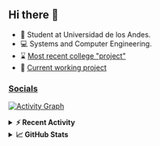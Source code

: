 ## Hi there 👋

<!--
**Daniel-VergaraM/Daniel-VergaraM** is a ✨ _special_ ✨ repository because its `README.md` (this file) appears on your GitHub profile.-->

- 🌱 Student at Universidad de los Andes.
- 💻 Systems and Computer Engineering.
- ⌛ [Most recent college "project"](https://daniel-vergaram.github.io/TallerAngular/)
- 🔨 [Current working project](https://github.com/Daniel-VergaraM/WebRTC-Video-Broadcast)


<h3><a href="https://linktr.ee/dvergaram" target="_blank">Socials</a></h3>
  


[![Activity Graph](https://github-readme-activity-graph.vercel.app/graph?username=daniel-vergaram&theme=github-dark-dimmed&custom_title=Daniel%27s%20Activity%20Graph&hide_border=true)](https://github.com/ashutosh00710/github-readme-activity-graph)

<!--START_SECTION:activity-->

<!--END_SECTION:activity-->

<details> <summary> <b>⚡ Recent Activity</b> </summary>
  
<!--START_SECTION:waka-->
![Code Time](http://img.shields.io/badge/Code%20Time-304%20hrs%2029%20mins-blue)

![Lines of code](https://img.shields.io/badge/From%20Hello%20World%20I%27ve%20Written-4.7%20million%20lines%20of%20code-blue)

**🐱 My GitHub Data** 

> 📦 20.1 kB Used in GitHub's Storage 
 > 
> 🏆 392 Contributions in the Year 2025
 > 
> 🚫 Not Opted to Hire
 > 
> 📜 12 Public Repositories 
 > 
> 🔑 8 Private Repositories 
 > 
**I'm an Early 🐤** 

```text
🌞 Morning                557 commits         ████████░░░░░░░░░░░░░░░░░   33.53 % 
🌆 Daytime                522 commits         ████████░░░░░░░░░░░░░░░░░   31.43 % 
🌃 Evening                441 commits         ███████░░░░░░░░░░░░░░░░░░   26.55 % 
🌙 Night                  141 commits         ██░░░░░░░░░░░░░░░░░░░░░░░   08.49 % 
```


📊 **This Week I Spent My Time On** 

```text
🕑︎ Time Zone: America/Bogota

💬 Programming Languages: 
TypeScript               3 hrs 44 mins       ████████░░░░░░░░░░░░░░░░░   30.71 % 
HTML                     1 hr 56 mins        ████░░░░░░░░░░░░░░░░░░░░░   15.91 % 
JSON                     1 hr 20 mins        ███░░░░░░░░░░░░░░░░░░░░░░   11.01 % 
C++                      1 hr 12 mins        ██░░░░░░░░░░░░░░░░░░░░░░░   09.85 % 
YAML                     1 hr 2 mins         ██░░░░░░░░░░░░░░░░░░░░░░░   08.52 % 

🐱‍💻 Projects: 
daniel-vergaram.github.io5 hrs 36 mins       ███████████░░░░░░░░░░░░░░   45.97 % 
CustomTools              2 hrs 22 mins       █████░░░░░░░░░░░░░░░░░░░░   19.53 % 
Taller-Angular           1 hr 17 mins        ███░░░░░░░░░░░░░░░░░░░░░░   10.54 % 
TallerAngular            1 hr 9 mins         ██░░░░░░░░░░░░░░░░░░░░░░░   09.50 % 
dot-files                24 mins             █░░░░░░░░░░░░░░░░░░░░░░░░   03.31 % 
```


 Last Updated on 27/04/2025 00:54:32 UTC
<!--END_SECTION:waka-->

</details>

<details> <summary> <b>📈 GitHub Stats</b> </summary>
<!--START_SECTION:simplewaka-->

```txt
From: 10 June 2024 - To: 02 May 2025

Total Time: 338 hrs 5 mins

Java                138 hrs 8 mins  🟩🟩🟩🟩🟩🟩🟩🟩🟩🟩⬜⬜⬜⬜⬜⬜⬜⬜⬜⬜⬜⬜⬜⬜⬜   40.86 %
TypeScript          62 hrs 10 mins  🟩🟩🟩🟩🟨⬜⬜⬜⬜⬜⬜⬜⬜⬜⬜⬜⬜⬜⬜⬜⬜⬜⬜⬜⬜   18.39 %
JavaScript          58 hrs 37 mins  🟩🟩🟩🟩🟨⬜⬜⬜⬜⬜⬜⬜⬜⬜⬜⬜⬜⬜⬜⬜⬜⬜⬜⬜⬜   17.34 %
Bash                13 hrs 32 mins  🟩⬜⬜⬜⬜⬜⬜⬜⬜⬜⬜⬜⬜⬜⬜⬜⬜⬜⬜⬜⬜⬜⬜⬜⬜   04.01 %
HTML                12 hrs 29 mins  🟩⬜⬜⬜⬜⬜⬜⬜⬜⬜⬜⬜⬜⬜⬜⬜⬜⬜⬜⬜⬜⬜⬜⬜⬜   03.69 %
```

<!--END_SECTION:simplewaka-->
</details>
